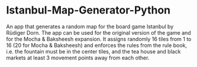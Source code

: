 # Istanbul-Map-Generator-Python
An app that generates a random map for the board game Istanbul by Rüdiger Dorn.
The app can be used for the original version of the game and for the Mocha & Baksheesh expansion.
It assigns randomly 16 tiles from 1 to 16 (20 for Mocha & Baksheesh) and enforces the rules from the rule book, i.e. the fountain must be in the center tiles, and the tea house and black markets at least 3 movement points away from each other.
